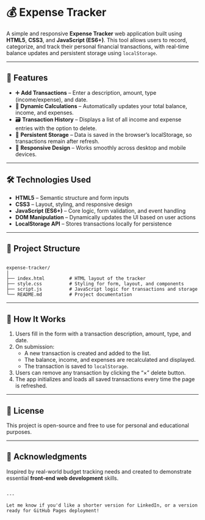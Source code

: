 # 💰 Expense Tracker

A simple and responsive **Expense Tracker** web application built using **HTML5**, **CSS3**, and **JavaScript (ES6+)**. This tool allows users to record, categorize, and track their personal financial transactions, with real-time balance updates and persistent storage using `localStorage`.

---

## 🚀 Features

- ➕ **Add Transactions** – Enter a description, amount, type (income/expense), and date.
- 💸 **Dynamic Calculations** – Automatically updates your total balance, income, and expenses.
- 🗃 **Transaction History** – Displays a list of all income and expense entries with the option to delete.
- 💾 **Persistent Storage** – Data is saved in the browser’s localStorage, so transactions remain after refresh.
- 📱 **Responsive Design** – Works smoothly across desktop and mobile devices.

---

## 🛠 Technologies Used

- **HTML5** – Semantic structure and form inputs
- **CSS3** – Layout, styling, and responsive design
- **JavaScript (ES6+)** – Core logic, form validation, and event handling
- **DOM Manipulation** – Dynamically updates the UI based on user actions
- **LocalStorage API** – Stores transactions locally for persistence

---

## 📂 Project Structure

```

expense-tracker/
│
├── index.html         # HTML layout of the tracker
├── style.css          # Styling for form, layout, and components
├── script.js          # JavaScript logic for transactions and storage
└── README.md          # Project documentation

```

---

## 🧠 How It Works

1. Users fill in the form with a transaction description, amount, type, and date.
2. On submission:
   - A new transaction is created and added to the list.
   - The balance, income, and expenses are recalculated and displayed.
   - The transaction is saved to `localStorage`.
3. Users can remove any transaction by clicking the “×” delete button.
4. The app initializes and loads all saved transactions every time the page is refreshed.

---

## 📄 License

This project is open-source and free to use for personal and educational purposes.

---

## 🙌 Acknowledgments

Inspired by real-world budget tracking needs and created to demonstrate essential **front-end web development** skills.
```

---

Let me know if you'd like a shorter version for LinkedIn, or a version ready for GitHub Pages deployment!

